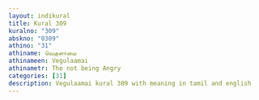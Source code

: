 ```yaml
---
layout: indikural
title: Kural 309
kuralno: "309"
abskno: "0309"
athino: "31"
athiname: வெகுளாமை
athinameen: Vegulaamai
athinametr: The not being Angry
categories: [31]
description: Vegulaamai kural 309 with meaning in tamil and english 
---
```


